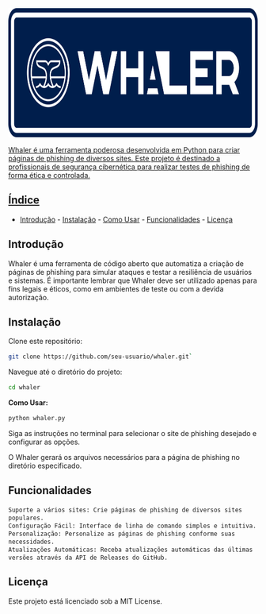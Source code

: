 <div align="left">
  <a href="https://github.com/maarckz/Whaler" target="_blank"><img height="260" width= "960" src="https://github.com/Maarckz/Maarckz/blob/main/Images/whaler.png?raw=true"/> 
</div>

Whaler é uma ferramenta poderosa desenvolvida em Python para criar páginas de phishing de diversos sites. Este projeto é destinado a profissionais de segurança cibernética para realizar testes de phishing de forma ética e controlada.

## Índice

- [Introdução](#introdução) - [Instalação](#instalação) - [Como Usar](#como-usar) - [Funcionalidades](#funcionalidades) - [Licença](#licença)

## Introdução

Whaler é uma ferramenta de código aberto que automatiza a criação de páginas de phishing para simular ataques e testar a resiliência de usuários e sistemas. É importante lembrar que Whaler deve ser utilizado apenas para fins legais e éticos, como em ambientes de teste ou com a devida autorização.

## Instalação

Clone este repositório:
```sh
git clone https://github.com/seu-usuario/whaler.git` 
```


Navegue até o diretório do projeto:
```sh
cd whaler
```
**Como Usar:**
```sh
python whaler.py
```
Siga as instruções no terminal para selecionar o site de phishing desejado e configurar as opções.

O Whaler gerará os arquivos necessários para a página de phishing no diretório especificado.

## Funcionalidades

    Suporte a vários sites: Crie páginas de phishing de diversos sites populares.
    Configuração Fácil: Interface de linha de comando simples e intuitiva.
    Personalização: Personalize as páginas de phishing conforme suas necessidades.
    Atualizações Automáticas: Receba atualizações automáticas das últimas versões através da API de Releases do GitHub.

## Licença

Este projeto está licenciado sob a MIT License.

